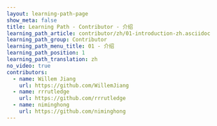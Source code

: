 ```yaml
---
layout: learning-path-page
show_meta: false
title: Learning Path - Contributor - 介绍
learning_path_article: contributor/zh/01-introduction-zh.asciidoc
learning_path_group: Contributor
learning_path_menu_title: 01 - 介绍
learning_path_position: 1
learning_path_translation: zh
no_video: true
contributors:
  - name: Willem Jiang
    url: https://github.com/WillemJiang
  - name: rrrutledge
    url: https://github.com/rrrutledge
  - name: niminghong
    url: https://github.com/niminghong
---
```

<!--- This file autogenerated from https://github.com/InnerSourceCommons/InnerSourceLearningPath/blob/master/scripts/generate_learning_path_markdown.js -->